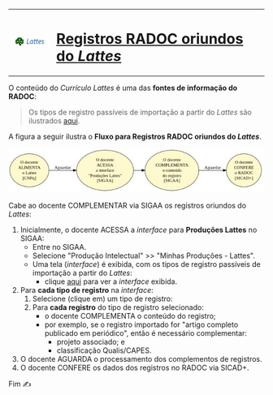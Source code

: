 <table>
<tr>
<td> <img src="../media/icon-lattes.jpg" width=100> </td>
  <td><a href="./lattes.md"><H1>Registros RADOC oriundos do <i>Lattes</i></H1></a></td>
</tr>
</table>

O conteúdo do _Currículo Lattes_ é uma das **fontes de informação do RADOC**:

> Os tipos de registro passíveis de importação a partir do _Lattes_ são ilustrados [aqui](../media/interface-lattes.jpg).

A figura a seguir ilustra o **Fluxo para Registros RADOC oriundos do _Lattes_**.

<img src="../media/fluxo-lattes.jpg" width="700">

Cabe ao docente COMPLEMENTAR via SIGAA os registros oriundos do _Lattes_:
1. Inicialmente, o docente ACESSA a _interface_ para **Produções Lattes** no SIGAA:
   - Entre no SIGAA.
   - Selecione "Produção Intelectual" >> "Minhas Produções - Lattes".
   - Uma tela (_interface_) é exibida, com os tipos de registro passíveis de importação a partir do _Lattes_:
     - clique [aqui](../media/lattes.jpg) para ver a _interface_ exibida.
1. Para **cada tipo de registro** na _interface_:
   1. Selecione (clique em) um tipo de registro:
   1. Para **cada registro** do tipo de registro selecionado:
      - o docente COMPLEMENTA o conteúdo do registro;
      - por exemplo, se o registro importado for "artigo completo publicado em periódico", então é necessário complementar:
        - projeto associado; e
        - classificação Qualis/CAPES.
1. O docente AGUARDA o processamento dos complementos de registros.
1. O docente CONFERE os dados dos registros no RADOC via SICAD+.

Fim &#9997;

